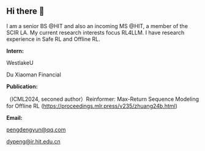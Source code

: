 ## Hi there 👋

I am a senior BS @HIT and also an incoming MS @HIT, a member of the SCIR LA.
My current research interests focus RL4LLM. I have research experience in Safe RL and Offline RL.

**Intern:**

WestlakeU

Du Xiaoman Financial

**Publication:**

（ICML2024, seconed author）Reinformer: Max-Return Sequence Modeling for Offline RL (https://proceedings.mlr.press/v235/zhuang24b.html)

**Email:**

pengdengyun@qq.com

dypeng@ir.hit.edu.cn
